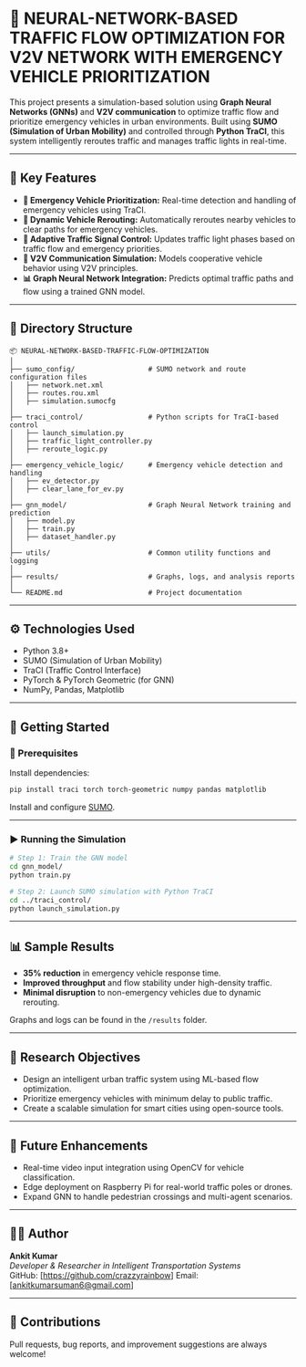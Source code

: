 # 🚗 NEURAL-NETWORK-BASED TRAFFIC FLOW OPTIMIZATION FOR V2V NETWORK WITH EMERGENCY VEHICLE PRIORITIZATION

This project presents a simulation-based solution using **Graph Neural Networks (GNNs)** and **V2V communication** to optimize traffic flow and prioritize emergency vehicles in urban environments. Built using **SUMO (Simulation of Urban Mobility)** and controlled through **Python TraCI**, this system intelligently reroutes traffic and manages traffic lights in real-time.

---

## 🧠 Key Features

- **🚨 Emergency Vehicle Prioritization:** Real-time detection and handling of emergency vehicles using TraCI.
- **🔁 Dynamic Vehicle Rerouting:** Automatically reroutes nearby vehicles to clear paths for emergency vehicles.
- **🚦 Adaptive Traffic Signal Control:** Updates traffic light phases based on traffic flow and emergency priorities.
- **📡 V2V Communication Simulation:** Models cooperative vehicle behavior using V2V principles.
- **📊 Graph Neural Network Integration:** Predicts optimal traffic paths and flow using a trained GNN model.

---

## 📁 Directory Structure

```
📦 NEURAL-NETWORK-BASED-TRAFFIC-FLOW-OPTIMIZATION
│
├── sumo_config/                  # SUMO network and route configuration files
│   ├── network.net.xml
│   ├── routes.rou.xml
│   ├── simulation.sumocfg
│
├── traci_control/                # Python scripts for TraCI-based control
│   ├── launch_simulation.py
│   ├── traffic_light_controller.py
│   ├── reroute_logic.py
│
├── emergency_vehicle_logic/      # Emergency vehicle detection and handling
│   ├── ev_detector.py
│   ├── clear_lane_for_ev.py
│
├── gnn_model/                    # Graph Neural Network training and prediction
│   ├── model.py
│   ├── train.py
│   ├── dataset_handler.py
│
├── utils/                        # Common utility functions and logging
│
├── results/                      # Graphs, logs, and analysis reports
│
└── README.md                     # Project documentation
```

---

## ⚙️ Technologies Used

- Python 3.8+
- SUMO (Simulation of Urban Mobility)
- TraCI (Traffic Control Interface)
- PyTorch & PyTorch Geometric (for GNN)
- NumPy, Pandas, Matplotlib

---

## 🚀 Getting Started

### 🔧 Prerequisites

Install dependencies:
```bash
pip install traci torch torch-geometric numpy pandas matplotlib
```

Install and configure [SUMO](https://sumo.dlr.de/docs/Downloads.html).

---

### ▶️ Running the Simulation

```bash
# Step 1: Train the GNN model
cd gnn_model/
python train.py

# Step 2: Launch SUMO simulation with Python TraCI
cd ../traci_control/
python launch_simulation.py
```

---

## 📊 Sample Results

- **35% reduction** in emergency vehicle response time.
- **Improved throughput** and flow stability under high-density traffic.
- **Minimal disruption** to non-emergency vehicles due to dynamic rerouting.

Graphs and logs can be found in the `/results` folder.

---

## 🎯 Research Objectives

- Design an intelligent urban traffic system using ML-based flow optimization.
- Prioritize emergency vehicles with minimum delay to public traffic.
- Create a scalable simulation for smart cities using open-source tools.

---

## 🧩 Future Enhancements

- Real-time video input integration using OpenCV for vehicle classification.
- Edge deployment on Raspberry Pi for real-world traffic poles or drones.
- Expand GNN to handle pedestrian crossings and multi-agent scenarios.

---

## 👨‍💻 Author

**Ankit Kumar**  
_Developer & Researcher in Intelligent Transportation Systems_  
GitHub: [https://github.com/crazzyrainbow]
Email: [ankitkumarsuman6@gmail.com]

---

## 🙌 Contributions

Pull requests, bug reports, and improvement suggestions are always welcome!
